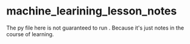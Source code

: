 # machine_learining_lesson_notes
The py file here is not guaranteed to run .
Because it's just notes in the course of learning.
